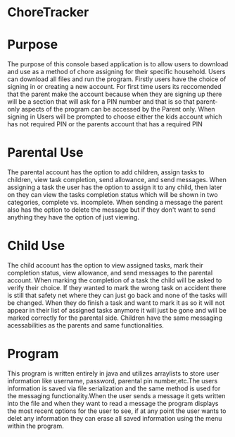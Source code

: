 # ChoreTracker

# Purpose 
  The purpose of this console based application is to allow users to download and use as a method of chore assigning for their specific household. Users can download all files and run the program. Firstly users have the choice of signing in or creating a new account. For first time users its reccomended that the parent make the account because when they are signing up there will be a section that will ask for a PIN number and that is so that parent-only aspects of the program can be accessed by the Parent only. When signing in Users will be prompted to choose either the kids account which has not required PIN or the parents account that has a required PIN
  
# Parental Use 
   The parental account has the option to add children, assign tasks to children, view task completion, send allowance, and send messages. When assigning a task the user has the option to assign it to any child, then later on they can view the tasks completion status which will be shown in two categories, complete vs. incomplete. When sending a message the parent also has the option to delete the message but if they don't want to send anything they have the option of just viewing. 
   
# Child Use
  The child account has the option to view assigned tasks, mark their completion status, view allowance, and send messages to the parental account. When marking the completion of a task the child will be asked to verify their choice. If they wanted to mark the wrong task on accident there is still that safety net where they can just go back and none of the tasks will be changed. When they do finish a task and want to mark it as so it will not appear in their list of assigned tasks anymore it will just be gone and will be marked correctly for the parental side. Children have the same messaging acessabilities as the parents and same functionalities. 
  
  # Program
  
  This program is written entirely in java and utilizes arraylists to store user information like username, password, parental pin number,etc.The users information is saved via file serialization and the same method is used for the messaging functionality.When the user sends a message it gets written into the file and when they want to read a message the program displays the most recent options for the user to see, if at any point the user wants to delet any information they can erase all saved information using the menu within the program.
